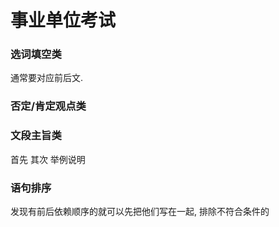 # 事业单位考试


<!--more-->

### 选词填空类

通常要对应前后文.

### 否定/肯定观点类

### 文段主旨类
首先
其次
举例说明




### 语句排序

发现有前后依赖顺序的就可以先把他们写在一起, 排除不符合条件的



